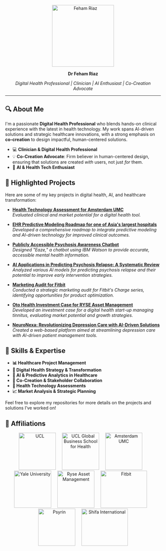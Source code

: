 <p align="center">
  <img src="https://media.licdn.com/dms/image/D4D03AQHf-4ihHQpwFQ/profile-displayphoto-shrink_200_200/0/1707498995103?e=2147483647&v=beta&t=PPF3SQeTME5f0C09O_0uRNu-rdUxI55kRFmmBaydAv8" alt="Feham Riaz" width="200"/>
</p>

<p align="center">
  <strong> Dr Feham Riaz</strong>
</p>
<p align="center">
  <em>Digital Health Professional | Clinician | AI Enthusiast | Co-Creation Advocate</em>
</p>


---


## 🔍 **About Me**  
I'm a passionate **Digital Health Professional** who blends hands-on clinical experience with the latest in health technology. My work spans AI-driven solutions and strategic healthcare innovations, with a strong emphasis on **co-creation** to design impactful, human-centered solutions.

- 💻 **Clinician & Digital Health Professional**
- 💡 **Co-Creation Advocate**: Firm believer in human-centered design, ensuring that solutions are created *with* users, not just *for* them.
- 🤖 **AI & Health Tech Enthusiast**


## 💼 **Highlighted Projects**  
Here are some of my key projects in digital health, AI, and healthcare transformation:

- [**Health Technology Assessment for Amsterdam UMC**](https://github.com/fehamriaz/Health-Technology-Assessment-for-Amsterdam-UMC)  
  *Evaluated clinical and market potential for a digital health tool.*

- [**EHR Predictive Modeling Roadmap for one of Asia's largest hospitals**](https://github.com/fehamriaz/EHR-Roadmap?tab=readme-ov-file#ehr-predictive-modeling-roadmap)  
  *Developed a comprehensive roadmap to integrate predictive modeling and AI-driven technology for improved clinical outcomes.*

- [**Publicly Accessible Psychosis Awareness Chatbot**](https://github.com/fehamriaz/-EAZE-Psychosis-Awareness-Chatbot-)  
  *Designed "Eaze," a chatbot using IBM Watson to provide accurate, accessible mental health information.*

- [**AI Applications in Predicting Psychosis Relapse: A Systematic Review**](https://github.com/fehamriaz/AI-Applications-in-Predicting-Psychosis-Relapse-A-Systematic-Review)  
  *Analyzed various AI models for predicting psychosis relapse and their potential to improve early intervention strategies.*

- [**Marketing Audit for Fitbit**](https://github.com/fehamriaz/Marketing-Audit-for-Fitbit)  
  *Conducted a strategic marketing audit for Fitbit's Charge series, identifying opportunities for product optimization.*

- [**Oto Health Investment Case for RYSE Asset Management**](https://github.com/fehamriaz/Oto-Health-Investment-Case-for-RYSE-Asset-Management)  
  *Developed an investment case for a digital health start-up managing tinnitus, evaluating market potential and growth strategies.*

- [**NeuroNexa: Revolutionizing Depression Care with AI-Driven Solutions**](https://github.com/fehamriaz/NeuroNexa-Revolutionizing-Depression-Care-with-AI-Driven-Solutions)  
  *Created a web-based platform aimed at streamlining depression care with AI-driven patient management tools.*



## 🔧 **Skills & Expertise**

- **📊 Healthcare Project Management**
- **🚀 Digital Health Strategy & Transformation**
- **🤖 AI & Predictive Analytics in Healthcare**
- **🤝 Co-Creation & Stakeholder Collaboration**
- **📝 Health Technology Assessments**
- **📈 Market Analysis & Strategic Planning**

Feel free to explore my repositories for more details on the projects and solutions I’ve worked on!

## 🌟 Affiliations 

<p align="center">
  <img src="https://d3mjukcdspaj9q.cloudfront.net/organisations/profile_images/000/000/254/original/image1476217466?1476217466" alt="UCL" width="120" height="120"/>
  &nbsp;&nbsp;&nbsp;
  <img src="https://yt3.googleusercontent.com/2Pictlunpm79qZr9yZrh5MO0pgfL28zi4xOo7XQ0Lg7rXTGWqZl_IePcHghM9kJogvTURc-G5Do=s900-c-k-c0x00ffffff-no-rj" alt="UCL Global Business School for Health" width="120" height="120"/>
  &nbsp;&nbsp;&nbsp;
  <img src="https://mimir.nu/wp-content/uploads/2021/06/logo-amsterdamumc-200x200-1.png" alt="Amsterdam UMC" width="120" height="120"/>
  &nbsp;&nbsp;&nbsp;
  <img src="https://logowik.com/content/uploads/images/yale-new-haven-hospital2026.logowik.com.webp" alt="Yale University" width="120" height="120"/>
  &nbsp;&nbsp;&nbsp;
  <img src="https://www.ryseam.com/media/zoo/images/RYSE_logo_bf8032cab34ca253fe761e520ea98a9a.png" alt="Ryse Asset Management" width="120" height="120"/>
  &nbsp;&nbsp;&nbsp;
  <img src="https://logos-world.net/wp-content/uploads/2021/02/Fitbit-Logo-2016-present.jpg" alt="Fitbit" width="150" height="120"/>
  &nbsp;&nbsp;&nbsp;
  <img src="https://app.psyrin.co.uk/images/social-share.png" alt="Psyrin" width="120" height="120"/>
  &nbsp;&nbsp;&nbsp;
  <img src="https://encrypted-tbn0.gstatic.com/images?q=tbn:ANd9GcQCFmzveTGWQikyKii6neomMli1aKIYmYgfFA&s" alt="Shifa International" width="150" height="120"/>
</p>


<!---
fehamriaz/fehamriaz is a ✨ special ✨ repository because its `README.md` (this file) appears on your GitHub profile.
You can click the Preview link to take a look at your changes.
--->
